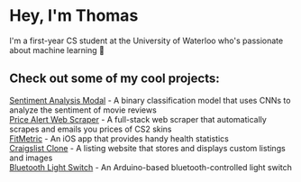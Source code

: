 # Hey, I'm Thomas

I'm a first-year CS student at the University of Waterloo who's passionate about machine learning 🙂


## Check out some of my cool projects:
[Sentiment Analysis Modal](https://github.com/ThomasQi3141/Sentiment-Analysis-Model) - A binary classification model that uses CNNs to analyze the sentiment of movie reviews <br />
[Price Alert Web Scraper](https://github.com/ThomasQi3141/BUFF-Price-Web-Scraper) - A full-stack web scraper that automatically scrapes and emails you prices of CS2 skins <br />
[FitMetric](https://github.com/ThomasQi3141/FitMetric) - An iOS app that provides handy health statistics <br />
[Craigslist Clone](https://github.com/ThomasQi3141/Craigslist-Clone) - A listing website that stores and displays custom listings and images <br />
[Bluetooth Light Switch](https://github.com/ThomasQi3141/Bluetooth-Light-Switch) - An Arduino-based bluetooth-controlled light switch <br />
